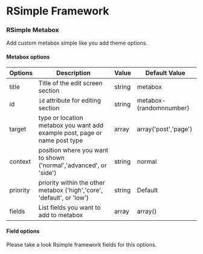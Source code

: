RSimple Framework
=====================



### RSimple Metabox

Add custom metabox simple like you add theme options. 

#### Metabox options

|	Options 	|	 						Description	 									|	Value 	|		Default Value		|
|---------------|---------------------------------------------------------------------------|-----------|---------------------------|
| title			| Title of the edit screen section											| string 	| metabox 					|
| id			| `id` attribute for editing section										| string	| metabox-{randomnnumber}	|
| target		| type or location metabox you want add example post, page or name post type| array		| array('post','page')		|
| context		| position where you want to shown ('normal','advanced', or 'side')			| string	| normal					|
| priority		| priority within the other metabox ('high','core', 'default', or 'low')	| string	| Default 					|
| fields		| List fields you want to add to metabox 									| array		| array()					|

#### Field options

Please take a look Rsimple framework fields for this options. 

